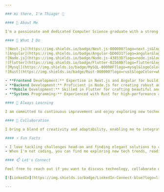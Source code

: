 ```yaml
---

### Hi there, I'm Thiago! 👋

#### 🚀 About Me

I'm a passionate and dedicated Computer Science graduate with a strong drive to stay at the forefront of technological advancements. Fluent in English, I thrive on leveraging technology to solve real-world problems and create innovative solutions.

#### 🌟 What I Do

![Next.js](https://img.shields.io/badge/Next.js-000000?logo=next.js&logoColor=white)
![Angular](https://img.shields.io/badge/Angular-DD0031?logo=angular&logoColor=white)
![Node.js](https://img.shields.io/badge/Node.js-43853D?logo=node.js&logoColor=white)
![Flutter](https://img.shields.io/badge/Flutter-02569B?logo=flutter&logoColor=white)
![Mysql](https://img.shields.io/badge/MySQL-00000F?logo=mysql&logoColor=white) 
![Rust](https://img.shields.io/badge/Rust-000000?logo=rust&logoColor=white) 

- **Frontend Development:** Expertise in Next.js and Angular for building dynamic, responsive web applications.
- **Backend Development:** Proficient in Node.js for creating robust and scalable server-side applications.
- **Mobile Development:** Skilled in Flutter for crafting beautiful and performant mobile apps.
- **Systems Programming:** Experienced with Rust for high-performance and safe system-level programming.

#### 🌱 Always Learning

I am committed to continuous improvement and enjoy exploring new technologies and methodologies. I believe in the power of self-learning and have independently mastered a diverse array of tools and frameworks.

#### 🤝 Collaboration

I bring a blend of creativity and adaptability, enabling me to integrate seamlessly into collaborative work environments. I value teamwork and believe that collective effort drives innovation and excellence.

#### ⚡ Fun Facts

- I love tackling challenges head-on and finding elegant solutions to complex problems.
- When I'm not coding, you can find me exploring new tech trends, reading, or enjoying a good game of chess.

#### 📫 Let's Connect

Feel free to reach out if you want to discuss technology, collaborate on a project, or just chat!

[![LinkedIn](https://img.shields.io/badge/LinkedIn-Connect-blue?logo=linkedin&style=social)](https://www.linkedin.com/in/thiago-oliveira-de-paula)

---
```


<!--
**ThiagoOpaula/ThiagoOpaula** is a ✨ _special_ ✨ repository because its `README.md` (this file) appears on your GitHub profile.

Here are some ideas to get you started:

- 🔭 I’m currently working on ...
- 🌱 I’m currently learning ...
- 👯 I’m looking to collaborate on ...
- 🤔 I’m looking for help with ...
- 💬 Ask me about ...
- 📫 How to reach me: ...
- 😄 Pronouns: ...
- ⚡ Fun fact: ...
-->



